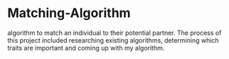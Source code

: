 # Matching-Algorithm
algorithm to match an individual to their potential partner. The process of this project included researching existing algorithms, determining which traits are important and coming up with my algorithm.
